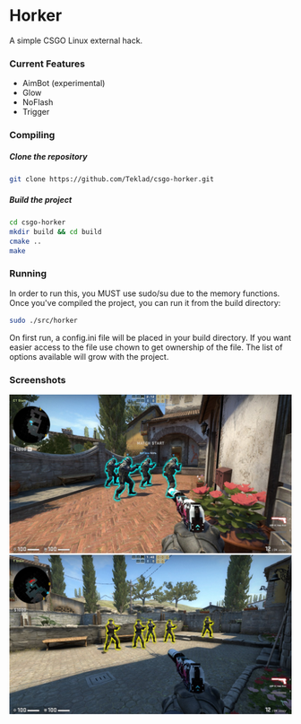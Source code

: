 # Horker
A simple CSGO Linux external hack.

### Current Features
* AimBot (experimental)
* Glow
* NoFlash
* Trigger

### Compiling
##### Clone the repository
```bash
git clone https://github.com/Teklad/csgo-horker.git
```

##### Build the project
```bash
cd csgo-horker
mkdir build && cd build
cmake ..
make
```

### Running
In order to run this, you MUST use sudo/su due to the memory functions.  Once you've compiled the project, you can run it from the build directory:
```bash
sudo ./src/horker
```

On first run, a config.ini file will be placed in your build directory.  If you want easier access to the file use chown to get ownership of the file.  The list of options available will grow with the project.

### Screenshots
![Screenshot 1](https://github.com/Teklad/resources/blob/master/csgo-horker/glow1.jpg?raw=true "One")
![Screenshot 2](https://github.com/Teklad/resources/blob/master/csgo-horker/glow2.jpg?raw=true "Two")
